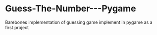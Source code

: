 # Guess-The-Number---Pygame
Barebones implementation of guessing game implement in pygame as a first project
